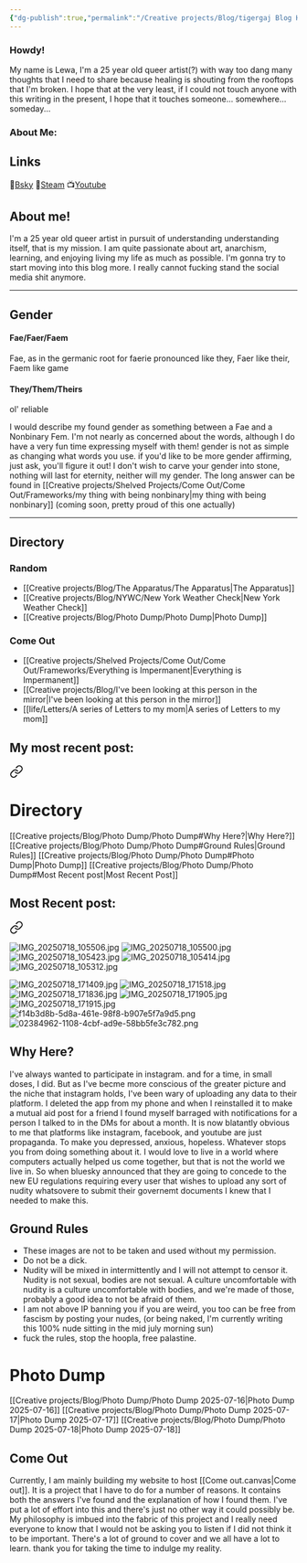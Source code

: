 ```yaml
---
{"dg-publish":true,"permalink":"/Creative projects/Blog/tigergaj Blog Homepage/","tags":["blog","gardenEntry"]}
---
```


### Howdy!
My name is Lewa, I'm a 25 year old queer artist(?) with way too dang many thoughts that I need to share because healing is shouting from the rooftops that I'm broken. I hope that at the very least, if I could not touch anyone with this writing in the present, I hope that it touches someone... somewhere... someday...
### About Me:

<div class="transclusion internal-embed is-loaded"><div class="markdown-embed">





## Links
🦋[Bsky](https://bsky.app/profile/tigergaj.bsky.social)
🦾[Steam](https://steamcommunity.com/id/tigergaj/)
📺[Youtube](https://www.youtube.com/channel/UC9a-QAIyeL_D0g_zOV_f5Xg)
## About me!
I'm a 25 year old queer artist in pursuit of understanding understanding itself, that is my mission. I am quite passionate about art, anarchism, learning, and enjoying living my life as much as possible. I'm gonna try to start moving into this blog more. I really cannot fucking stand the social media shit anymore.

---
## Gender
#### Fae/Faer/Faem
Fae, as in the germanic root for faerie pronounced like they, Faer like their, Faem like game
#### They/Them/Theirs
ol' reliable


I would describe my found gender as something between a Fae and a Nonbinary Fem. I'm not nearly as concerned about the words, although I do have a very fun time expressing myself with them! gender is not as simple as changing what words you use. if you'd like to be more gender affirming, just ask, you'll figure it out! I don't wish to carve your gender into stone, nothing will last for eternity, neither will my gender. The long answer can be found in [[Creative projects/Shelved Projects/Come Out/Come Out/Frameworks/my thing with being nonbinary\|my thing with being nonbinary]] (coming soon, pretty proud of this one actually)

---



</div></div>

## Directory
### Random
- [[Creative projects/Blog/The Apparatus/The Apparatus\|The Apparatus]]
- [[Creative projects/Blog/NYWC/New York Weather Check\|New York Weather Check]]
- [[Creative projects/Blog/Photo Dump/Photo Dump\|Photo Dump]]
### Come Out
- [[Creative projects/Shelved Projects/Come Out/Come Out/Frameworks/Everything is Impermanent\|Everything is Impermanent]]
- [[Creative projects/Blog/I've been looking at this person in the mirror\|I've been looking at this person in the mirror]]
- [[life/Letters/A series of Letters to my mom\|A series of Letters to my mom]]
## My most recent post:

<div class="transclusion internal-embed is-loaded"><a class="markdown-embed-link" href="/Creative projects/Blog/Photo Dump/Photo Dump/" aria-label="Open link"><svg xmlns="http://www.w3.org/2000/svg" width="24" height="24" viewBox="0 0 24 24" fill="none" stroke="currentColor" stroke-width="2" stroke-linecap="round" stroke-linejoin="round" class="svg-icon lucide-link"><path d="M10 13a5 5 0 0 0 7.54.54l3-3a5 5 0 0 0-7.07-7.07l-1.72 1.71"></path><path d="M14 11a5 5 0 0 0-7.54-.54l-3 3a5 5 0 0 0 7.07 7.07l1.71-1.71"></path></svg></a><div class="markdown-embed">




# Directory
[[Creative projects/Blog/Photo Dump/Photo Dump#Why Here?\|Why Here?]]
[[Creative projects/Blog/Photo Dump/Photo Dump#Ground Rules\|Ground Rules]]
[[Creative projects/Blog/Photo Dump/Photo Dump#Photo Dump\|Photo Dump]]
[[Creative projects/Blog/Photo Dump/Photo Dump#Most Recent post\|Most Recent Post]]
## Most Recent post:

<div class="transclusion internal-embed is-loaded"><a class="markdown-embed-link" href="/Creative projects/Blog/Photo Dump/Photo Dump 2025-07-18/" aria-label="Open link"><svg xmlns="http://www.w3.org/2000/svg" width="24" height="24" viewBox="0 0 24 24" fill="none" stroke="currentColor" stroke-width="2" stroke-linecap="round" stroke-linejoin="round" class="svg-icon lucide-link"><path d="M10 13a5 5 0 0 0 7.54.54l3-3a5 5 0 0 0-7.07-7.07l-1.72 1.71"></path><path d="M14 11a5 5 0 0 0-7.54-.54l-3 3a5 5 0 0 0 7.07 7.07l1.71-1.71"></path></svg></a><div class="markdown-embed">




![IMG_20250718_105506.jpg](/img/user/IMG_20250718_105506.jpg)
![IMG_20250718_105500.jpg](/img/user/IMG_20250718_105500.jpg)
![IMG_20250718_105423.jpg](/img/user/IMG_20250718_105423.jpg)
![IMG_20250718_105414.jpg](/img/user/IMG_20250718_105414.jpg)
![IMG_20250718_105312.jpg](/img/user/IMG_20250718_105312.jpg)

![IMG_20250718_171409.jpg](/img/user/IMG_20250718_171409.jpg)
![IMG_20250718_171518.jpg](/img/user/IMG_20250718_171518.jpg)
![IMG_20250718_171836.jpg](/img/user/IMG_20250718_171836.jpg)
![IMG_20250718_171905.jpg](/img/user/IMG_20250718_171905.jpg)
![IMG_20250718_171915.jpg](/img/user/IMG_20250718_171915.jpg)
![f14b3d8b-5d8a-461e-98f8-b907e5f7a9d5.png](/img/user/f14b3d8b-5d8a-461e-98f8-b907e5f7a9d5.png)
![02384962-1108-4cbf-ad9e-58bb5fe3c782.png](/img/user/02384962-1108-4cbf-ad9e-58bb5fe3c782.png)


</div></div>


## Why Here?
I've always wanted to participate in instagram. and for a time, in small doses, I did. But as I've becme more conscious of the greater picture and the niche that instagram holds, I've been wary of uploading any data to their platform. I deleted the app from my phone and when I reinstalled it to make a mutual aid post for a friend I found myself barraged with notifications for a person I talked to in the DMs for about a month. It is now blatantly obvious to me that platforms like instagram, facebook, and youtube are just propaganda. To make you depressed, anxious, hopeless. Whatever stops you from doing something about it. I would love to live in a world where computers actually helped us come together, but that is not the world we live in.  So when bluesky announced that they are going to concede to the new EU regulations requiring every user that wishes to upload any sort of nudity whatsovere to submit their governemt documents I knew that I needed to make this.
## Ground Rules
- These images are not to be taken and used without my permission.
- Do not be a dick.
- Nudity will be mixed in intermittently and I will not attempt to censor it. Nudity is not sexual, bodies are not sexual. A culture uncomfortable with nudity is a culture uncomfortable with bodies, and we're made of those, probably a good idea to not be afraid of them.
- I am not above IP banning you if you are weird, you too can be free from fascism by posting your nudes, (or being naked, I'm currently writing this 100% nude sitting in the mid july morning sun)
- fuck the rules, stop the hoopla, free palastine.

# Photo Dump
[[Creative projects/Blog/Photo Dump/Photo Dump 2025-07-16\|Photo Dump 2025-07-16]]
[[Creative projects/Blog/Photo Dump/Photo Dump 2025-07-17\|Photo Dump 2025-07-17]]
[[Creative projects/Blog/Photo Dump/Photo Dump 2025-07-18\|Photo Dump 2025-07-18]]


</div></div>

## Come Out
Currently, I am mainly building my website to host [[Come out.canvas|Come out]]. It is a project that I have to do for a number of reasons. It contains both the answers I've found and the explanation of how I found them. I've put a lot of effort into this and there's just no other way it could possibly be. My philosophy is imbued into the fabric of this project and I really need everyone to know that I would not be asking you to listen if I did not think it to be important. There's a lot of ground to cover and we all have a lot to learn. thank you for taking the time to indulge my reality. 